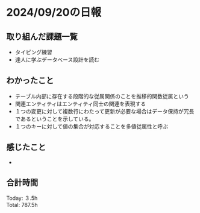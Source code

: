# 2024/09/20の日報
## 取り組んだ課題一覧
* タイピング練習
* 達人に学ぶデータベース設計を読む
## わかったこと
*  テーブル内部に存在する段階的な従属関係のことを推移的関数従属という
*  関連エンティティはエンティティ同士の関連を表現する
*  １つの変更に対して複数行にわたって更新が必要な場合はデータ保持が冗長であるということを示している。
*  １つのキーに対して値の集合が対応することを多値従属性と呼ぶ
## 感じたこと
* 
## 合計時間  
Today: ３.5h<br>
Total: 787.5h
